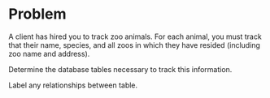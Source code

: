 # Problem

A client has hired you to track zoo animals.
For each animal, you must track that their name, species, and all zoos in which they have resided (including zoo name and address).

Determine the database tables necessary to track this information.

Label any relationships between table.
